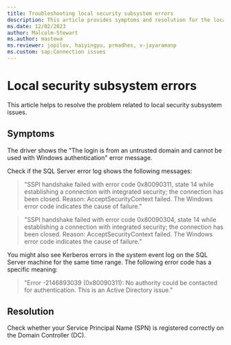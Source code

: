 ```yaml
---
title: Troubleshooting local security subsystem errors
description: This article provides symptoms and resolution for the local security subsystem related errors.
ms.date: 12/02/2023
author: Malcolm-Stewart
ms.author: mastewa
ms.reviewer: jopilov, haiyingyu, prmadhes, v-jayaramanp
ms.custom: sap:Connection issues
---
```


# Local security subsystem errors

This article helps to resolve the problem related to local security subsystem issues.

## Symptoms

The driver shows the "The login is from an untrusted domain and cannot be used with Windows authentication" error message.

Check if the SQL Server error log shows the following messages:

> "SSPI handshake failed with error code 0x80090311, state 14 while establishing a connection with integrated security; the connection has been closed. Reason: AcceptSecurityContext failed. The Windows error code indicates the cause of failure."

> "SSPI handshake failed with error code 0x80090304, state 14 while establishing a connection with integrated security; the connection has been closed. Reason: AcceptSecurityContext failed. The Windows error code indicates the cause of failure."

You might also see Kerberos errors in the system event log on the SQL Server machine for the same time range. The following error code has a specific meaning:

> "Error -2146893039 (0x80090311): No authority could be contacted for authentication. This is an Active Directory issue."

## Resolution

Check whether your Service Principal Name (SPN) is registered correctly on the Domain Controller (DC).
